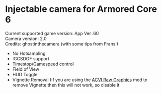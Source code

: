 Injectable camera for Armored Core 6
============================

Current supported game version: App Ver .60  
Camera version: 2.0  
Credits: ghostinthecamera (with some tips from Frans!)  

- No Hotsampling
- IGCSDOF support
- Timestop/Gamespeed control
- Field of View
- HUD Toggle
- Vignette Removal (If you are using the [ACVI Raw Graphics](https://www.nexusmods.com/armoredcore6firesofrubicon/mods/121) mod to remove Vignette then this will not work, so disable it  
 
